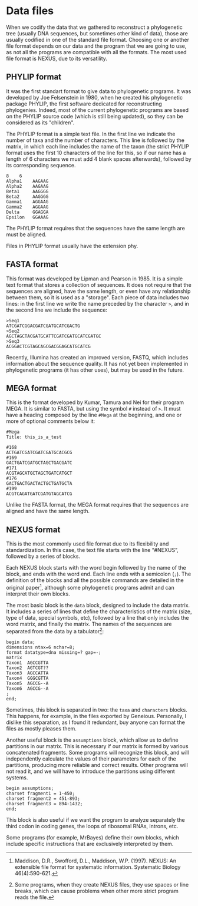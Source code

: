 # Data files

When we codify the data that we gathered to reconstruct a phylogenetic tree (usually DNA sequences, but sometimes other kind of data), those are usually codified in one of the standard file format. Choosing one or another file format depends on our data and the program that we are going to use, as not all the programs are compatible with all the formats. The most used file format is NEXUS, due to its versatility.

## PHYLIP format

It was the first standart format to give data to phylogenetic programs. It was developed by Joe Felsenstein in 1980, when he created his phylogenetic package PHYLIP, the first software dedicated for reconstructing phylogenies. Indeed, most of the current phylogenetic programs are based on the PHYLIP source code (which is still being updated), so they can be considered as its "children".

The PHYLIP format is a simple text file. In the first line we indicate the number of taxa and the number of characters. This line is followed by the matrix, in which each line includes the name of the taxon (the strict PHYLIP format uses the first 10 characters of the line for this, so if our name has a length of 6 characters we must add 4 blank spaces afterwards), followed by its corresponding sequence.

```
8    6
Alpha1    AAGAAG
Alpha2    AAGAAG
Beta1     AAGGGG
Beta2     AAGGGG
Gamma1    AGGAAG
Gamma2    AGGAAG
Delta     GGAGGA
Epsilon   GGAAAG
```

The PHYLIP format requires that the sequences have the same length are must be aligned.

Files in PHYLIP format usually have the extension phy.

## FASTA format

This format was developed by Lipman and Pearson in 1985. It is a simple text format that stores a collection of sequences. It does not require that the sequences are aligned, have the same length, or even have any relationship between them, so it is used as a "storage". Each piece of data includes two lines: in the first line we write the name preceded by the character `>`, and in the second line we include the sequence:

```
>Seq1
ATCGATCGGACGATCGATGCATCGACTG
>Seq2
AGCTAGCTACGATGCATTCGATCGATGCATCGATGC
>Seq3
ACGGACTCGTAGCAGCGACGGAGCATGCATCG
```

Recently, Illumina has created an improved version, FASTQ, which includes information about the sequence quality. It has not yet been implemented in phylogenetic programs (it has other uses), but may be used in the future.

## MEGA format

This is the format developed by Kumar, Tamura and Nei for their program MEGA. It is similar to FASTA, but using the symbol `#` instead of `>`. It must have a heading composed by the line `#Mega` at the beginning, and one or more of optional comments below it:

```
#Mega
Title: this_is_a_test

#168
ACTGATCGATCGATCGATGCACGCG
#169
GACTGATCGATGCTAGCTGACGATC
#171
ACGTAGCATGCTAGCTGATCATGCT
#176
GACTGACTGACTACTGCTGATGCTA
#199
ACGTCAGATGATCGATGTAGCATCG
```

Unlike the FASTA format, the MEGA format requires that the sequences are aligned and have the same length.

## NEXUS format

This is the most commonly used file format due to its flexibility and standardization. In this case, the text file starts with the line “#NEXUS”, followed by a series of blocks.

Each NEXUS block starts with the word begin followed by the name of the block, and ends with the word end. Each line ends with a semicolon (`;`). The definition of the blocks and all the possible commands are detailed in the original paper[^1], although some phylogenetic programs admit and can interpret their own blocks.

The most basic block is the `data` block, designed to include the data matrix. It includes a series of lines that define the characteristics of the matrix (size, type of data, special symbols, etc), followed by a line that only includes the word matrix, and finally the matrix. The names of the sequences are separated from the data by a tabulator[^2]:

```
begin data;
dimensions ntax=6 nchar=8;
format datatype=dna missing=? gap=-;
matrix
Taxon1	AGCCGTTA
Taxon2	AGTCGT??
Taxon3	AGCCATTA
Taxon4	GGGCGTTA
Taxon5	AGCCG--A
Taxon6	AGCCG--A
;
end;
```

Sometimes, this block is separated in two: the `taxa` and `characters` blocks. This happens, for example, in the files exported by Geneious. Personally, I dislike this separation, as I found it redundant, buy anyone can format the files as mostly pleases them.

Another useful block is the `assumptions` block, which allow us to define partitions in our matrix. This is necessary if our matrix is formed by various concatenated fragments. Some programs will recognize this block, and will independently calculate the values of their parameters for each of the partitions, producing more reliable and correct results. Other programs will not read it, and we will have to introduce the partitions using different systems.

```
begin assumptions;
charset fragment1 = 1-450;
charset fragment2 = 451-893;
charset fragment3 = 894-1432;
end;
```

This block is also useful if we want the program to analyze separately the third codon in coding genes, the loops of ribosomal RNAs, introns, etc.

Some programs (for example, MrBayes) define their own blocks, which include specific instructions that are exclusively interpreted by them.


[^1]: Maddison, D.R., Swofford, D.L., Maddison, W.P. (1997). NEXUS: An extensible file format for systematic information. Systematic Biology 46(4):590-621.
[^2]: Some programs, when they create NEXUS files, they use spaces or line breaks, which can cause problems when other more strict program reads the file.
